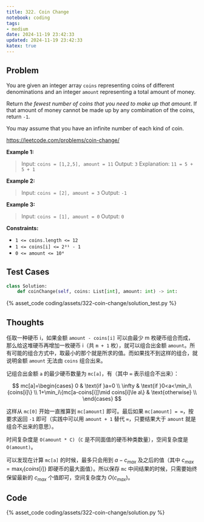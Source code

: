 ```yaml
---
title: 322. Coin Change
notebook: coding
tags:
- medium
date: 2024-11-19 23:42:33
updated: 2024-11-19 23:42:33
katex: true
---
```

## Problem

You are given an integer array `coins` representing coins of different denominations and an integer `amount` representing a total amount of money.

Return _the fewest number of coins that you need to make up that amount_. If that amount of money cannot be made up by any combination of the coins, return `-1`.

You may assume that you have an infinite number of each kind of coin.

<https://leetcode.com/problems/coin-change/>

**Example 1:**

> Input: `coins = [1,2,5], amount = 11`
> Output: `3`
> Explanation: `11 = 5 + 5 + 1`

**Example 2:**

> Input: `coins = [2], amount = 3`
> Output: `-1`

**Example 3:**

> Input: `coins = [1], amount = 0`
> Output: `0`

**Constraints:**

- `1 <= coins.length <= 12`
- `1 <= coins[i] <= 2³¹ - 1`
- `0 <= amount <= 10⁴`

## Test Cases

``` python
class Solution:
    def coinChange(self, coins: List[int], amount: int) -> int:
```

{% asset_code coding/assets/322-coin-change/solution_test.py %}

## Thoughts

任取一种硬币 i，如果金额 `amount - coins[i]` 可以由最少 m 枚硬币组合而成，那么给这堆硬币再增加一枚硬币 i（共 `m + 1` 枚），就可以组合出金额 `amount`。所有可能的组合方式中，取最小的那个就是所求的值。而如果找不到这样的组合，就说明金额 `amount` 无法由 `coins` 组合出来。

记组合出金额 `a` 的最少硬币数量为 `mc[a]`，有（其中 `∞` 表示组合不出来）：

$$
mc[a]=\begin{cases}
  0 & \text{if }a=0 \\
  \infty & \text{if }0<a<\min_i\{coins[i]\} \\
  1+\min_i\{mc[a-coins[i]]\mid coins[i]\le a\} & \text{otherwise} \\
\end{cases}
$$

这样从 `mc[0]` 开始一直推算到 `mc[amount]` 即可。最后如果 `mc[amount] = ∞`，按要求返回 `-1` 即可（实践中可以用 `amount + 1` 替代 `∞`，只要结果大于 `amount` 就是组合不出来的意思）。

时间复杂度是 `O(amount * C)`（`C` 是不同面值的硬币种类数量），空间复杂度是 `O(amount)`。

可以发现在计算 `mc[a]` 的时候，最多只会用到 $a-c_{max}$ 及之后的值（其中 $c_{max}=\max_i\{coins[i]\}$ 即硬币的最大面值）。所以保存 `mc` 中间结果的时候，只需要始终保留最新的 $c_{max}$ 个值即可，空间复杂度为 $O(c_{max})$。

## Code

{% asset_code coding/assets/322-coin-change/solution.py %}
